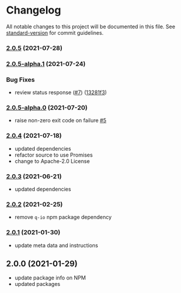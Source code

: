 # Changelog

All notable changes to this project will be documented in this file. See [standard-version](https://github.com/conventional-changelog/standard-version) for commit guidelines.

### [2.0.5](https://github.com/MobileFirstLLC/cws-publish/compare/v2.0.5-alpha.1...v2.0.5) (2021-07-28)

### [2.0.5-alpha.1](https://github.com/MobileFirstLLC/cws-publish/compare/v2.0.5-alpha.0...v2.0.5-alpha.1) (2021-07-24)


### Bug Fixes

* review status response ([#7](https://github.com/MobileFirstLLC/cws-publish/issues/7)) ([13281f3](https://github.com/MobileFirstLLC/cws-publish/commit/13281f3e6f26cfeacbb9e5d1bcae741d4b14c4c8))

### [2.0.5-alpha.0](https://github.com/MobileFirstLLC/cws-publish/compare/v2.0.4...v2.0.5-alpha.0) (2021-07-20)

- raise non-zero exit code on failure [#5](https://github.com/MobileFirstLLC/cws-publish/issues/5) 

### [2.0.4](https://github.com/MobileFirstLLC/cws-publish/compare/v2.0.3...v2.0.4) (2021-07-18)

- updated dependencies
- refactor source to use Promises
- change to Apache-2.0 License

### [2.0.3](https://github.com/MobileFirstLLC/cws-publish/compare/v2.0.2...v2.0.3) (2021-06-21)

- updated dependencies

### [2.0.2](https://github.com/MobileFirstLLC/cws-publish/compare/v2.0.2-alpha.0...v2.0.2) (2021-02-25)

- remove `q-io` npm package dependency 

### [2.0.1](https://github.com/MobileFirstLLC/cws-publish/compare/v2.0.0...v2.0.1) (2021-01-30)

- update meta data and instructions

## 2.0.0 (2021-01-29)

- update package info on NPM
- updated packages
